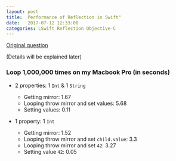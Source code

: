 ```yaml
---
layout: post
title:  Performance of Reflection in Swift"
date:   2017-07-12 12:33:00
categories: LSwift Reflection Objective-C
---
```


[Original question](https://stackoverflow.com/questions/38532037/swift-mirrorreflecting-self-too-slow/45063199#45063199)

(Details will be explained later)

### Loop 1,000,000 times on my Macbook Pro (in seconds)

- 2 properties: 1 `Int` & 1 `String`
  - Getting mirror: 1.67
  - Looping throw mirror and set values: 5.68
  - Setting values: 0.11

- 1 property: 1 `Int`
  - Getting mirror: 1.52
  - Looping throw mirror and set `child.value`: 3.3
  - Looping throw mirror and set `42`: 3.27
  - Setting value `42`: 0.05

[lswift]:      http://superarts.github.io/LSwift/
[superarts]:   http://www.superarts.org/blog